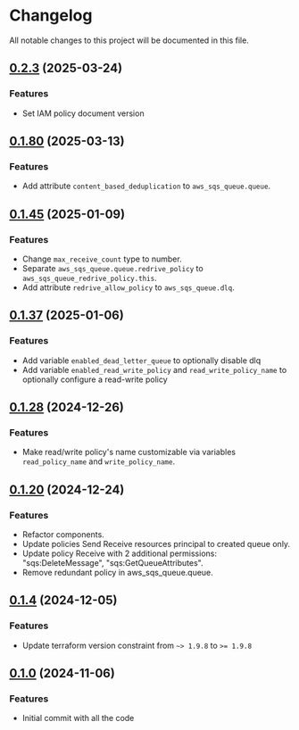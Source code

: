 # Changelog

All notable changes to this project will be documented in this file.

## [0.2.3]() (2025-03-24)

### Features

* Set IAM policy document version

## [0.1.80]() (2025-03-13)

### Features

* Add attribute `content_based_deduplication` to `aws_sqs_queue.queue`.

## [0.1.45]() (2025-01-09)

### Features

* Change `max_receive_count` type to number.
* Separate `aws_sqs_queue.queue.redrive_policy` to `aws_sqs_queue_redrive_policy.this`.
* Add attribute `redrive_allow_policy` to `aws_sqs_queue.dlq`.

## [0.1.37]() (2025-01-06)

### Features

* Add variable `enabled_dead_letter_queue` to optionally disable dlq
* Add variable `enabled_read_write_policy` and `read_write_policy_name` to optionally configure a read-write policy

## [0.1.28]() (2024-12-26)

### Features

* Make read/write policy's name customizable via variables `read_policy_name` and `write_policy_name`.

## [0.1.20]() (2024-12-24)

### Features

* Refactor components.
* Update policies Send Receive resources principal to created queue only.
* Update policy Receive with 2 additional permissions: "sqs:DeleteMessage", "sqs:GetQueueAttributes".
* Remove redundant policy in aws_sqs_queue.queue.

## [0.1.4]() (2024-12-05)

### Features

* Update terraform version constraint from `~> 1.9.8` to `>= 1.9.8`

## [0.1.0]() (2024-11-06)

### Features

* Initial commit with all the code

